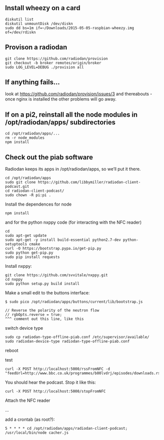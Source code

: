 ## Install wheezy on a card

    diskutil list
    diskutil unmountDisk /dev/diskn
    sudo dd bs=1m if=~/Downloads/2015-05-05-raspbian-wheezy.img of=/dev/rdiskn

## Provison a radiodan

    git clone https://github.com/radiodan/provision
    git checkout -b broker remotes/origin/broker
    sudo LOG_LEVEL=DEBUG ./provision all

## If anything fails...

look at https://github.com/radiodan/provision/issues/3 and thereabouts - once nginx is installed the other problems will go away.


## If on a pi2, reinstall all the node modules in /opt/radiodan/apps/ subdirectories

    cd /opt/radiodan/apps/...
    rm -r node_modules
    npm install

## Check out the piab software

Radiodan keeps its apps in /opt/radiodan/apps, so we’ll put it there. 

    cd /opt/radiodan/apps 
    sudo git clone https://github.com/libbymiller/radiodan-client-podcast.git 
    cd radiodan-client-podcast/ 
    sudo chown -R pi:pi .

Install the dependences for node

    npm install 

and for the python nxppy code (for interacting with the NFC reader)

    cd 
    sudo apt-get update 
    sudo apt-get -y install build-essential python2.7-dev python-setuptools cmake 
    curl -O https://bootstrap.pypa.io/get-pip.py 
    sudo python get-pip.py 
    sudo pip install requests

Install nxppy: 

    git clone https://github.com/svvitale/nxppy.git 
    cd nxppy 
    sudo python setup.py build install


Make a small edit to the buttons interface: 

    $ sudo pico /opt/radiodan/apps/buttons/current/lib/bootstrap.js 

    // Reverse the polarity of the neutron flow 
    // rgbOpts.reverse = true; 
    ^^^ comment out this line, like this

switch device type

    sudo cp radiodan-type-offline-piab.conf /etc/supervisor/available/
    sudo radiodan-device-type radiodan-type-offline-piab.conf

reboot

test

    curl -X POST http://localhost:5000/rssFromNFC -d "feedUrl=http://www.bbc.co.uk/programmes/b00lvdrj/episodes/downloads.rss"

You should hear the podcast. Stop it like this:

    curl -X POST http://localhost:5000/stopFromNFC

Attach the NFC reader

...


add a crontab (as root?):

    5 * * * * cd /opt/radiodan/apps/radiodan-client-podcast; /usr/local/bin/node cacher.js
